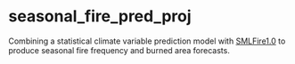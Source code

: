 # seasonal_fire_pred_proj

Combining a statistical climate variable prediction model with [SMLFire1.0](https://github.com/jtbuch/smlfire1.0) to produce seasonal fire frequency and burned area forecasts.
